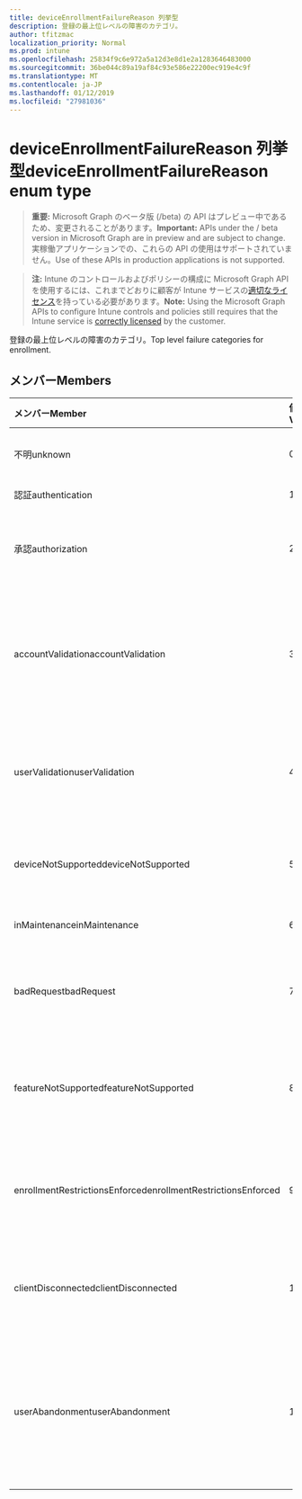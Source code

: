 ```yaml
---
title: deviceEnrollmentFailureReason 列挙型
description: 登録の最上位レベルの障害のカテゴリ。
author: tfitzmac
localization_priority: Normal
ms.prod: intune
ms.openlocfilehash: 25834f9c6e972a5a12d3e8d1e2a1283646483000
ms.sourcegitcommit: 36be044c89a19af84c93e586e22200ec919e4c9f
ms.translationtype: MT
ms.contentlocale: ja-JP
ms.lasthandoff: 01/12/2019
ms.locfileid: "27981036"
---
```

# <a name="deviceenrollmentfailurereason-enum-type"></a><span data-ttu-id="15880-103">deviceEnrollmentFailureReason 列挙型</span><span class="sxs-lookup"><span data-stu-id="15880-103">deviceEnrollmentFailureReason enum type</span></span>

> <span data-ttu-id="15880-104">**重要:** Microsoft Graph のベータ版 (/beta) の API はプレビュー中であるため、変更されることがあります。</span><span class="sxs-lookup"><span data-stu-id="15880-104">**Important:** APIs under the / beta version in Microsoft Graph are in preview and are subject to change.</span></span> <span data-ttu-id="15880-105">実稼働アプリケーションでの、これらの API の使用はサポートされていません。</span><span class="sxs-lookup"><span data-stu-id="15880-105">Use of these APIs in production applications is not supported.</span></span>

> <span data-ttu-id="15880-106">**注:** Intune のコントロールおよびポリシーの構成に Microsoft Graph API を使用するには、これまでどおりに顧客が Intune サービスの[適切なライセンス](https://go.microsoft.com/fwlink/?linkid=839381)を持っている必要があります。</span><span class="sxs-lookup"><span data-stu-id="15880-106">**Note:** Using the Microsoft Graph APIs to configure Intune controls and policies still requires that the Intune service is [correctly licensed](https://go.microsoft.com/fwlink/?linkid=839381) by the customer.</span></span>

<span data-ttu-id="15880-107">登録の最上位レベルの障害のカテゴリ。</span><span class="sxs-lookup"><span data-stu-id="15880-107">Top level failure categories for enrollment.</span></span>
## <a name="members"></a><span data-ttu-id="15880-108">メンバー</span><span class="sxs-lookup"><span data-stu-id="15880-108">Members</span></span>
|<span data-ttu-id="15880-109">メンバー</span><span class="sxs-lookup"><span data-stu-id="15880-109">Member</span></span>|<span data-ttu-id="15880-110">値</span><span class="sxs-lookup"><span data-stu-id="15880-110">Value</span></span>|<span data-ttu-id="15880-111">説明</span><span class="sxs-lookup"><span data-stu-id="15880-111">Description</span></span>|
|:---|:---|:---|
|<span data-ttu-id="15880-112">不明</span><span class="sxs-lookup"><span data-stu-id="15880-112">unknown</span></span>|<span data-ttu-id="15880-113">0</span><span class="sxs-lookup"><span data-stu-id="15880-113">0</span></span>|<span data-ttu-id="15880-114">既定値、失敗の理由は不明です。</span><span class="sxs-lookup"><span data-stu-id="15880-114">Default value, failure reason is unknown.</span></span>|
|<span data-ttu-id="15880-115">認証</span><span class="sxs-lookup"><span data-stu-id="15880-115">authentication</span></span>|<span data-ttu-id="15880-116">1</span><span class="sxs-lookup"><span data-stu-id="15880-116">1</span></span>|<span data-ttu-id="15880-117">認証に失敗しました</span><span class="sxs-lookup"><span data-stu-id="15880-117">Authentication failed</span></span>|
|<span data-ttu-id="15880-118">承認</span><span class="sxs-lookup"><span data-stu-id="15880-118">authorization</span></span>|<span data-ttu-id="15880-119">2</span><span class="sxs-lookup"><span data-stu-id="15880-119">2</span></span>|<span data-ttu-id="15880-120">呼び出しが認証されると、ですが、登録する権限がありませんでした。</span><span class="sxs-lookup"><span data-stu-id="15880-120">Call was authenticated, but not authorized to enroll.</span></span>|
|<span data-ttu-id="15880-121">accountValidation</span><span class="sxs-lookup"><span data-stu-id="15880-121">accountValidation</span></span>|<span data-ttu-id="15880-122">3</span><span class="sxs-lookup"><span data-stu-id="15880-122">3</span></span>|<span data-ttu-id="15880-123">登録用のアカウントを検証できませんでした。</span><span class="sxs-lookup"><span data-stu-id="15880-123">Failed to validate the account for enrollment.</span></span> <span data-ttu-id="15880-124">(アカウントがブロックされている登録が有効になっていません)</span><span class="sxs-lookup"><span data-stu-id="15880-124">(Account blocked, enrollment not enabled)</span></span>|
|<span data-ttu-id="15880-125">userValidation</span><span class="sxs-lookup"><span data-stu-id="15880-125">userValidation</span></span>|<span data-ttu-id="15880-126">4</span><span class="sxs-lookup"><span data-stu-id="15880-126">4</span></span>|<span data-ttu-id="15880-127">ユーザーを検証できませんでした。</span><span class="sxs-lookup"><span data-stu-id="15880-127">User could not be validated.</span></span> <span data-ttu-id="15880-128">(ユーザーが存在しない場合は、不足しているライセンス)</span><span class="sxs-lookup"><span data-stu-id="15880-128">(User does not exist, missing license)</span></span>|
|<span data-ttu-id="15880-129">deviceNotSupported</span><span class="sxs-lookup"><span data-stu-id="15880-129">deviceNotSupported</span></span>|<span data-ttu-id="15880-130">5</span><span class="sxs-lookup"><span data-stu-id="15880-130">5</span></span>|<span data-ttu-id="15880-131">モバイル デバイスの管理には、デバイスはサポートされていません。</span><span class="sxs-lookup"><span data-stu-id="15880-131">Device is not supported for mobile device management.</span></span>|
|<span data-ttu-id="15880-132">inMaintenance</span><span class="sxs-lookup"><span data-stu-id="15880-132">inMaintenance</span></span>|<span data-ttu-id="15880-133">6</span><span class="sxs-lookup"><span data-stu-id="15880-133">6</span></span>|<span data-ttu-id="15880-134">アカウントがメンテナンスします。</span><span class="sxs-lookup"><span data-stu-id="15880-134">Account is in maintenance.</span></span>|
|<span data-ttu-id="15880-135">badRequest</span><span class="sxs-lookup"><span data-stu-id="15880-135">badRequest</span></span>|<span data-ttu-id="15880-136">7</span><span class="sxs-lookup"><span data-stu-id="15880-136">7</span></span>|<span data-ttu-id="15880-137">サービスで認識されるサポートではない要求をクライアントに送信されます。</span><span class="sxs-lookup"><span data-stu-id="15880-137">Client sent a request that is not understood/supported by the service.</span></span>|
|<span data-ttu-id="15880-138">featureNotSupported</span><span class="sxs-lookup"><span data-stu-id="15880-138">featureNotSupported</span></span>|<span data-ttu-id="15880-139">8</span><span class="sxs-lookup"><span data-stu-id="15880-139">8</span></span>|<span data-ttu-id="15880-140">このアカウントには、この登録で使用される機能はサポートされていません。</span><span class="sxs-lookup"><span data-stu-id="15880-140">Feature(s) used by this enrollment are not supported for this account.</span></span>|
|<span data-ttu-id="15880-141">enrollmentRestrictionsEnforced</span><span class="sxs-lookup"><span data-stu-id="15880-141">enrollmentRestrictionsEnforced</span></span>|<span data-ttu-id="15880-142">9</span><span class="sxs-lookup"><span data-stu-id="15880-142">9</span></span>|<span data-ttu-id="15880-143">管理者によって構成されている登録の制限には、この登録がブロックされています。</span><span class="sxs-lookup"><span data-stu-id="15880-143">Enrollment restrictions configured by admin blocked this enrollment.</span></span>|
|<span data-ttu-id="15880-144">clientDisconnected</span><span class="sxs-lookup"><span data-stu-id="15880-144">clientDisconnected</span></span>|<span data-ttu-id="15880-145">10</span><span class="sxs-lookup"><span data-stu-id="15880-145">10</span></span>|<span data-ttu-id="15880-146">クライアントがタイムアウトするか、登録は、エンド ・ ユーザーによって中止されました。</span><span class="sxs-lookup"><span data-stu-id="15880-146">Client timed out or enrollment was aborted by enduser.</span></span>|
|<span data-ttu-id="15880-147">userAbandonment</span><span class="sxs-lookup"><span data-stu-id="15880-147">userAbandonment</span></span>|<span data-ttu-id="15880-148">11</span><span class="sxs-lookup"><span data-stu-id="15880-148">11</span></span>|<span data-ttu-id="15880-149">登録は、エンド ・ ユーザーによって中断されました。</span><span class="sxs-lookup"><span data-stu-id="15880-149">Enrollment was abandoned by enduser.</span></span> <span data-ttu-id="15880-150">(エンド ・ ユーザーは、契約時の開始が、時間内に完了できませんでした)</span><span class="sxs-lookup"><span data-stu-id="15880-150">(Enduser started onboarding but failed to complete it in timely manner)</span></span>|





